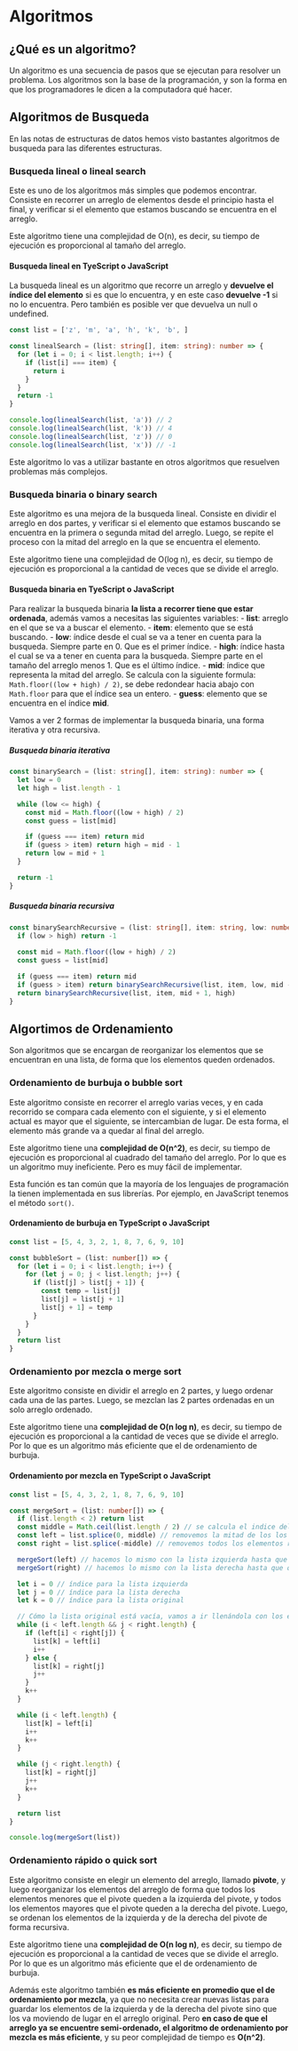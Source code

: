 # Algoritmos

## ¿Qué es un algoritmo?

Un algoritmo es una secuencia de pasos que se ejecutan para resolver un problema. Los algoritmos son la base de la programación, y son la forma en que los programadores le dicen a la computadora qué hacer.


## Algoritmos de Busqueda

En las notas de estructuras de datos hemos visto bastantes algoritmos de busqueda para las diferentes estructuras.

### Busqueda lineal o lineal search

Este es uno de los algoritmos más simples que podemos encontrar. Consiste en recorrer un arreglo de elementos desde el principio hasta el final, y verificar si el elemento que estamos buscando se encuentra en el arreglo.

Este algoritmo tiene una complejidad de O(n), es decir, su tiempo de ejecución es proporcional al tamaño del arreglo.

#### Busqueda lineal en TyeScript o JavaScript

La busqueda lineal es un algoritmo que recorre un arreglo y **devuelve el índice del elemento** si es que lo encuentra, y en este caso **devuelve -1** si no lo encuentra. Pero también es posible ver que devuelva un null o undefined.

```typescript
const list = ['z', 'm', 'a', 'h', 'k', 'b', ]

const linealSearch = (list: string[], item: string): number => {
  for (let i = 0; i < list.length; i++) {
    if (list[i] === item) {
      return i
    }
  }
  return -1
}

console.log(linealSearch(list, 'a')) // 2
console.log(linealSearch(list, 'k')) // 4
console.log(linealSearch(list, 'z')) // 0
console.log(linealSearch(list, 'x')) // -1
```

Este algoritmo lo vas a utilizar bastante en otros algoritmos que resuelven problemas más complejos.

### Busqueda binaria o binary search

Este algoritmo es una mejora de la busqueda lineal. Consiste en dividir el arreglo en dos partes, y verificar si el elemento que estamos buscando se encuentra en la primera o segunda mitad del arreglo. Luego, se repite el proceso con la mitad del arreglo en la que se encuentra el elemento.

Este algoritmo tiene una complejidad de O(log n), es decir, su tiempo de ejecución es proporcional a la cantidad de veces que se divide el arreglo.

#### Busqueda binaria en TyeScript o JavaScript

Para realizar la busqueda binaria  **la lista a recorrer tiene que estar ordenada**, además vamos a necesitas las siguientes variables:
    - **list**: arreglo en el que se va a buscar el elemento.
    - **item**: elemento que se está buscando.
    - **low**: índice desde el cual se va a tener en cuenta para la busqueda. Siempre parte en 0. Que es el primer índice.
    - **high**: índice hasta el cual se va a tener en cuenta para la busqueda. Siempre parte en el tamaño del arreglo menos 1. Que es el último índice.
    - **mid**: índice que representa la mitad del arreglo. Se calcula con la siguiente formula: `Math.floor((low + high) / 2)`, se debe redondear hacia abajo con `Math.floor` para que el índice sea un entero.
    - **guess**: elemento que se encuentra en el índice **mid**.

Vamos a ver 2 formas de implementar la busqueda binaria, una forma iterativa y otra recursiva.

##### Busqueda binaria iterativa

```typescript
const binarySearch = (list: string[], item: string): number => {
  let low = 0
  let high = list.length - 1

  while (low <= high) {
    const mid = Math.floor((low + high) / 2)
    const guess = list[mid]

    if (guess === item) return mid
    if (guess > item) return high = mid - 1
    return low = mid + 1
  }

  return -1
}
```

##### Busqueda binaria recursiva

```typescript
const binarySearchRecursive = (list: string[], item: string, low: number = 0, high: number = list.length -1 ): number => {
  if (low > high) return -1
  
  const mid = Math.floor((low + high) / 2)
  const guess = list[mid]

  if (guess === item) return mid
  if (guess > item) return binarySearchRecursive(list, item, low, mid - 1)
  return binarySearchRecursive(list, item, mid + 1, high)
}
```

## Algortimos de Ordenamiento

Son algoritmos que se encargan de reorganizar los elementos que se encuentran en una lista, de forma que los elementos queden ordenados.

### Ordenamiento de burbuja o bubble sort

Este algoritmo consiste en recorrer el arreglo varias veces, y en cada recorrido se compara cada elemento con el siguiente, y si el elemento actual es mayor que el siguiente, se intercambian de lugar. De esta forma, el elemento más grande va a quedar al final del arreglo.

Este algoritmo tiene una **complejidad de O(n^2)**, es decir, su tiempo de ejecución es proporcional al cuadrado del tamaño del arreglo. Por lo que es un algoritmo muy ineficiente. Pero es muy fácil de implementar.

Esta función es tan común que la mayoría de los lenguajes de programación la tienen implementada en sus librerías. Por ejemplo, en JavaScript tenemos el método `sort()`.

#### Ordenamiento de burbuja en TypeScript o JavaScript

```typescript
const list = [5, 4, 3, 2, 1, 8, 7, 6, 9, 10]

const bubbleSort = (list: number[]) => {
  for (let i = 0; i < list.length; i++) {
    for (let j = 0; j < list.length; j++) {
      if (list[j] > list[j + 1]) {
        const temp = list[j]
        list[j] = list[j + 1]
        list[j + 1] = temp
      }
    }
  }
  return list
}
```

### Ordenamiento por mezcla o merge sort

Este algoritmo consiste en dividir el arreglo en 2 partes, y luego ordenar cada una de las partes. Luego, se mezclan las 2 partes ordenadas en un solo arreglo ordenado.

Este algoritmo tiene una **complejidad de O(n log n)**, es decir, su tiempo de ejecución es proporcional a la cantidad de veces que se divide el arreglo. Por lo que es un algoritmo más eficiente que el de ordenamiento de burbuja.

#### Ordenamiento por mezcla en TypeScript o JavaScript

```typescript
const list = [5, 4, 3, 2, 1, 8, 7, 6, 9, 10]

const mergeSort = (list: number[]) => {
  if (list.length < 2) return list
  const middle = Math.ceil(list.length / 2) // se calcula el indice del elemento central (redondeado hacia arriba)
  const left = list.splice(0, middle) // removemos la mitad de los los elementos de la lista original y los guardamos en left
  const right = list.splice(-middle) // removemos todos los elementos restantes y los guardamos en rigth, por lo que la lista original queda vacía

  mergeSort(left) // hacemos lo mismo con la lista izquierda hasta que quede con un solo elemento
  mergeSort(right) // hacemos lo mismo con la lista derecha hasta que quede con un solo elemento

  let i = 0 // índice para la lista izquierda
  let j = 0 // índice para la lista derecha
  let k = 0 // índice para la lista original

  // Cómo la lista original está vacía, vamos a ir llenándola con los elementos de las listas izquierda y derecha
  while (i < left.length && j < right.length) {
    if (left[i] < right[j]) {
      list[k] = left[i]
      i++
    } else {
      list[k] = right[j]
      j++
    }
    k++
  }

  while (i < left.length) {
    list[k] = left[i]
    i++
    k++
  }

  while (j < right.length) {
    list[k] = right[j]
    j++
    k++
  }

  return list
}

console.log(mergeSort(list))
```

### Ordenamiento rápido o quick sort

Este algoritmo consiste en elegir un elemento del arreglo, llamado **pivote**, y luego reorganizar los elementos del arreglo de forma que todos los elementos menores que el pivote queden a la izquierda del pivote, y todos los elementos mayores que el pivote queden a la derecha del pivote. Luego, se ordenan los elementos de la izquierda y de la derecha del pivote de forma recursiva.

Este algoritmo tiene una **complejidad de O(n log n)**, es decir, su tiempo de ejecución es proporcional a la cantidad de veces que se divide el arreglo. Por lo que es un algoritmo más eficiente que el de ordenamiento de burbuja.

Además este algoritmo también **es más eficiente en promedio que el de ordenamiento por mezcla**, ya que no necesita crear nuevas listas para guardar los elementos de la izquierda y de la derecha del pivote sino que los va moviendo de lugar en el arreglo original. Pero **en caso de que el arreglo ya se encuentre semi-ordenado, el algoritmo de ordenamiento por mezcla es más eficiente**, y su peor complejidad de tiempo es **O(n^2)**.

